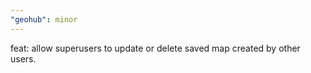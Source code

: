 ```yaml
---
"geohub": minor
---
```


feat: allow superusers to update or delete saved map created by other users.
